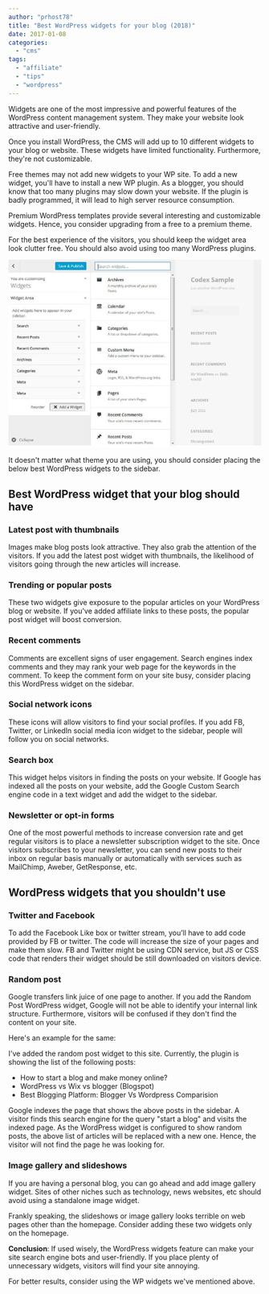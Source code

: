 ```yaml
---
author: "prhost78"
title: "Best WordPress widgets for your blog (2018)"
date: 2017-01-08
categories: 
  - "cms"
tags: 
  - "affiliate"
  - "tips"
  - "wordpress"
---
```


Widgets are one of the most impressive and powerful features of the WordPress content management system. They make your website look attractive and user-friendly.

Once you install WordPress, the CMS will add up to 10 different widgets to your blog or website. These widgets have limited functionality. Furthermore, they're not customizable.

Free themes may not add new widgets to your WP site. To add a new widget, you'll have to install a new WP plugin. As a blogger, you should know that too many plugins may slow down your website. If the plugin is badly programmed, it will lead to high server resource consumption.

Premium WordPress templates provide several interesting and customizable widgets. Hence, you consider upgrading from a free to a premium theme.

For the best experience of the visitors, you should keep the widget area look clutter free. You should also avoid using too many WordPress plugins.

![best wordpress widgets for blog website](images/wordpress-widget.jpg)

It doesn't matter what theme you are using, you should consider placing the below best WordPress widgets to the sidebar.

## Best WordPress widget that your blog should have

### Latest post with thumbnails

Images make blog posts look attractive. They also grab the attention of the visitors. If you add the latest post widget with thumbnails, the likelihood of visitors going through the new articles will increase.

### Trending or popular posts

These two widgets give exposure to the popular articles on your WordPress blog or website. If you've added affiliate links to these posts, the popular post widget will boost conversion.

### Recent comments

Comments are excellent signs of user engagement. Search engines index comments and they may rank your web page for the keywords in the comment. To keep the comment form on your site busy, consider placing this WordPress widget on the sidebar.

### Social network icons

These icons will allow visitors to find your social profiles. If you add FB, Twitter, or LinkedIn social media icon widget to the sidebar, people will follow you on social networks.

### Search box

This widget helps visitors in finding the posts on your website. If Google has indexed all the posts on your website, add the Google Custom Search engine code in a text widget and add the widget to the sidebar.

### Newsletter or opt-in forms

One of the most powerful methods to increase conversion rate and get regular visitors is to place a newsletter subscription widget to the site. Once visitors subscribes to your newsletter, you can send new posts to their inbox on regular basis manually or automatically with services such as MailChimp, Aweber, GetResponse, etc.

## WordPress widgets that you shouldn't use

### Twitter and Facebook

To add the Facebook Like box or twitter stream, you’ll have to add code provided by FB or twitter. The code will increase the size of your pages and make them slow. FB and Twitter might be using CDN service, but JS or CSS code that renders their widget should be still downloaded on visitors device.

### Random post

Google transfers link juice of one page to another. If you add the Random Post WordPress widget, Google will not be able to identify your internal link structure. Furthermore, visitors will be confused if they don't find the content on your site.

Here's an example for the same:

I've added the random post widget to this site. Currently, the plugin is showing the list of the following posts:

- How to start a blog and make money online?
- WordPress vs Wix vs blogger (Blogspot)
- Best Blogging Platform: Blogger Vs Wordpress Comparision

Google indexes the page that shows the above posts in the sidebar. A visitor finds this search engine for the query "start a blog" and visits the indexed page. As the WordPress widget is configured to show random posts, the above list of articles will be replaced with a new one. Hence, the visitor will not find the page he was looking for.

### Image gallery and slideshows

If you are having a personal blog, you can go ahead and add image gallery widget. Sites of other niches such as technology, news websites, etc should avoid using a standalone image widget.

Frankly speaking, the slideshows or image gallery looks terrible on web pages other than the homepage. Consider adding these two widgets only on the homepage.

**Conclusion**: If used wisely, the WordPress widgets feature can make your site search engine bots and user-friendly. If you place plenty of unnecessary widgets, visitors will find your site annoying.

For better results, consider using the WP widgets we've mentioned above.
